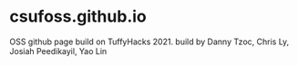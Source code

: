 # csufoss.github.io
OSS github page build on TuffyHacks 2021.
build by Danny Tzoc, Chris Ly, Josiah Peedikayil, Yao Lin
